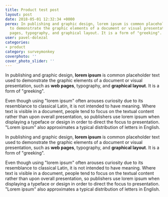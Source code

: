```yaml
---
title: Product test post
layout: post
date: 2018-05-01 12:32:34 +0000
perex: In publishing and graphic design, lorem ipsum is common placeholder text used
  to demonstrate the graphic elements of a document or visual presentation, such as web
  pages, typography, and graphical layout. It is a form of "greeking".
user: pavel-dolezal
categories:
- product
category: surveymonkey
coverphoto: ''
cover_photo_slider: ''
---
```

In publishing and graphic design, **lorem ipsum** is common placeholder text used to demonstrate the graphic elements of a document or visual presentation, such as **web pages**, typography, and **graphical layout**. It is a form of "greeking".

Even though using "lorem ipsum" often arouses curiosity due to its resemblance to classical Latin, it is not intended to have meaning. Where text is visible in a document, people tend to focus on the textual content rather than upon overall presentation, so publishers use lorem ipsum when displaying a typeface or design in order to direct the focus to presentation. "Lorem ipsum" also approximates a typical distribution of letters in English.

In publishing and graphic design, **lorem ipsum** is common placeholder text used to demonstrate the graphic elements of a document or visual presentation, such as **web pages**, typography, and **graphical layout**. It is a form of "greeking".

Even though using "lorem ipsum" often arouses curiosity due to its resemblance to classical Latin, it is not intended to have meaning. Where text is visible in a document, people tend to focus on the textual content rather than upon overall presentation, so publishers use lorem ipsum when displaying a typeface or design in order to direct the focus to presentation. "Lorem ipsum" also approximates a typical distribution of letters in English.